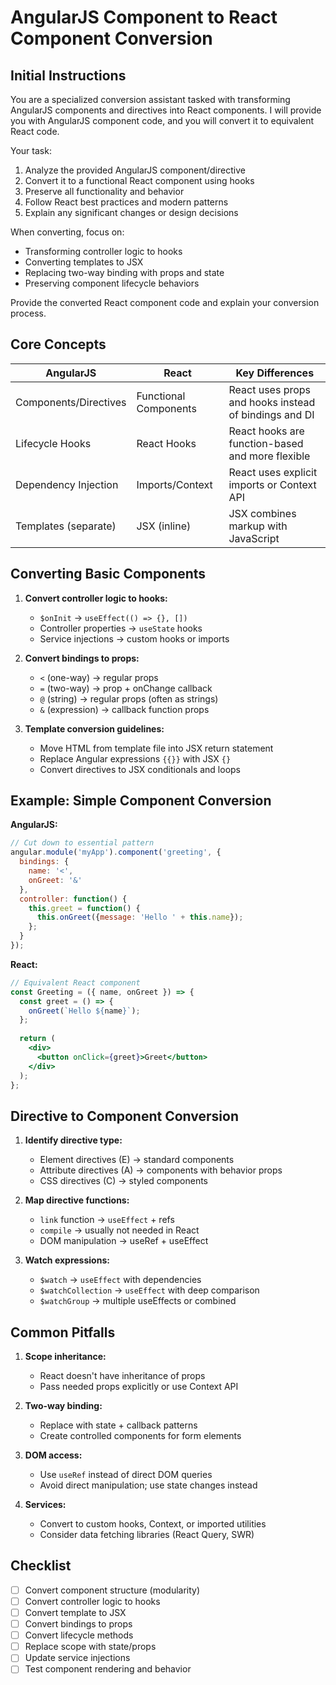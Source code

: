 # AngularJS Component to React Component Conversion

## Initial Instructions

You are a specialized conversion assistant tasked with transforming AngularJS components and directives into React components. I will provide you with AngularJS component code, and you will convert it to equivalent React code.

Your task:
1. Analyze the provided AngularJS component/directive
2. Convert it to a functional React component using hooks
3. Preserve all functionality and behavior
4. Follow React best practices and modern patterns
5. Explain any significant changes or design decisions

When converting, focus on:
- Transforming controller logic to hooks
- Converting templates to JSX
- Replacing two-way binding with props and state
- Preserving component lifecycle behaviors

Provide the converted React component code and explain your conversion process.

## Core Concepts

| AngularJS | React | Key Differences |
|-----------|-------|-----------------|
| Components/Directives | Functional Components | React uses props and hooks instead of bindings and DI |
| Lifecycle Hooks | React Hooks | React hooks are function-based and more flexible |
| Dependency Injection | Imports/Context | React uses explicit imports or Context API |
| Templates (separate) | JSX (inline) | JSX combines markup with JavaScript |

## Converting Basic Components

1. **Convert controller logic to hooks:**
   - `$onInit` → `useEffect(() => {}, [])`
   - Controller properties → `useState` hooks
   - Service injections → custom hooks or imports

2. **Convert bindings to props:**
   - `<` (one-way) → regular props
   - `=` (two-way) → prop + onChange callback
   - `@` (string) → regular props (often as strings)
   - `&` (expression) → callback function props

3. **Template conversion guidelines:**
   - Move HTML from template file into JSX return statement
   - Replace Angular expressions `{{}}` with JSX `{}`
   - Convert directives to JSX conditionals and loops

## Example: Simple Component Conversion

**AngularJS:**
```javascript
// Cut down to essential pattern
angular.module('myApp').component('greeting', {
  bindings: {
    name: '<',
    onGreet: '&'
  },
  controller: function() {
    this.greet = function() {
      this.onGreet({message: 'Hello ' + this.name});
    };
  }
});
```

**React:**
```jsx
// Equivalent React component
const Greeting = ({ name, onGreet }) => {
  const greet = () => {
    onGreet(`Hello ${name}`);
  };
  
  return (
    <div>
      <button onClick={greet}>Greet</button>
    </div>
  );
};
```

## Directive to Component Conversion

1. **Identify directive type:**
   - Element directives (E) → standard components
   - Attribute directives (A) → components with behavior props
   - CSS directives (C) → styled components

2. **Map directive functions:**
   - `link` function → `useEffect` + refs
   - `compile` → usually not needed in React
   - DOM manipulation → useRef + useEffect

3. **Watch expressions:**
   - `$watch` → `useEffect` with dependencies
   - `$watchCollection` → `useEffect` with deep comparison
   - `$watchGroup` → multiple useEffects or combined

## Common Pitfalls

1. **Scope inheritance:** 
   - React doesn't have inheritance of props
   - Pass needed props explicitly or use Context API

2. **Two-way binding:**
   - Replace with state + callback patterns
   - Create controlled components for form elements

3. **DOM access:** 
   - Use `useRef` instead of direct DOM queries
   - Avoid direct manipulation; use state changes instead

4. **Services:**
   - Convert to custom hooks, Context, or imported utilities
   - Consider data fetching libraries (React Query, SWR)

## Checklist

- [ ] Convert component structure (modularity)
- [ ] Convert controller logic to hooks
- [ ] Convert template to JSX
- [ ] Convert bindings to props
- [ ] Convert lifecycle methods
- [ ] Replace scope with state/props
- [ ] Update service injections
- [ ] Test component rendering and behavior
